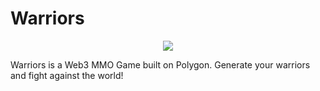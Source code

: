 # Warriors

<center>
<img src="https://cdn3.iconfinder.com/data/icons/fantasy-and-role-play-game-adventure-quest/512/Sword-128.png"/>
</center>

Warriors is a Web3 MMO Game built on Polygon. Generate your warriors and fight against the world!